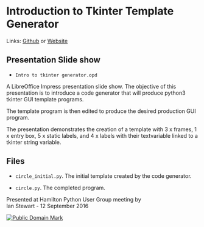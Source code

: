 # Introduction to Tkinter Template Generator
Links: [Github](https://github.com/irsbugs/meetings/blob/master/2016/2016-09-12/ian-tkinter_templates/README.md) or [Website](https://irsbugs.github.io/meetings/2016/2016-09-12/ian-tkinter_templates/) 

## Presentation Slide show

* `Intro to tkinter generator.opd`

A LibreOffice Impress presentation slide show. The objective of this presentation is to introduce a code generator that will produce python3 tkinter GUI template programs.

The template program is then edited to produce the desired production GUI program.

The presentation demonstrates the creation of a template with 3 x frames, 1 x entry box, 5 x static labels, and 4 x labels with their textvariable linked to a tkinter string variable.


## Files
* `circle_initial.py`. The initial template created by the code generator.

* `circle.py`. The completed program.


Presented at Hamilton Python User Group meeting by  
Ian Stewart - 12 September 2016

<p xmlns:dct="http://purl.org/dc/terms/">
<a rel="license" href="https://creativecommons.org/publicdomain/zero/1.0/">
<img src="https://licensebuttons.net/p/zero/1.0/88x31.png"
     style="border-style: none;" alt="Public Domain Mark" />
</a>







